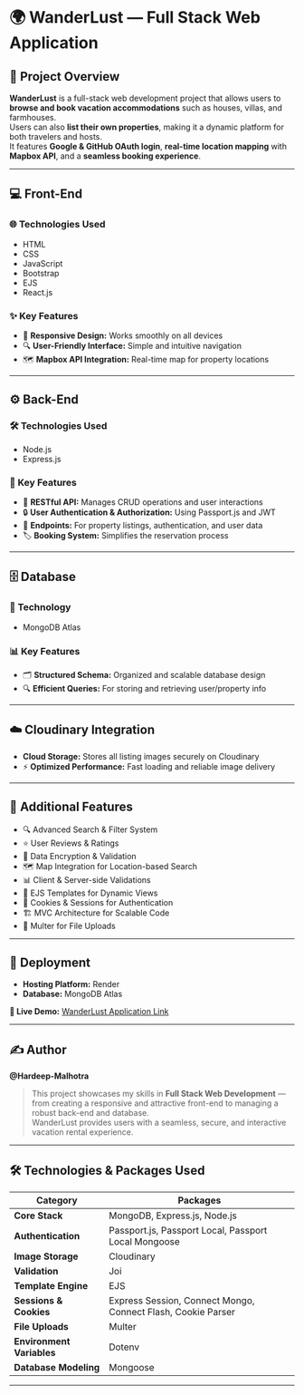 # 🌍 WanderLust — Full Stack Web Application

## 🏡 Project Overview
**WanderLust** is a full-stack web development project that allows users to **browse and book vacation accommodations** such as houses, villas, and farmhouses.  
Users can also **list their own properties**, making it a dynamic platform for both travelers and hosts.  
It features **Google & GitHub OAuth login**, **real-time location mapping** with **Mapbox API**, and a **seamless booking experience**.  

---

## 💻 Front-End

### 🌐 Technologies Used
- HTML  
- CSS  
- JavaScript  
- Bootstrap  
- EJS  
- React.js

### ✨ Key Features
- 📱 **Responsive Design:** Works smoothly on all devices  
- 🔍 **User-Friendly Interface:** Simple and intuitive navigation  
- 🗺️ **Mapbox API Integration:** Real-time map for property locations  

---

## ⚙️ Back-End

### 🛠️ Technologies Used
- Node.js  
- Express.js

### 🚀 Key Features
- 🧩 **RESTful API:** Manages CRUD operations and user interactions  
- 🔒 **User Authentication & Authorization:** Using Passport.js and JWT  
- 📄 **Endpoints:** For property listings, authentication, and user data  
- 🏷️ **Booking System:** Simplifies the reservation process  

---

## 🗄️ Database

### 💾 Technology
- MongoDB Atlas

### 📊 Key Features
- 🗂️ **Structured Schema:** Organized and scalable database design  
- 🔍 **Efficient Queries:** For storing and retrieving user/property info  

---

## ☁️ Cloudinary Integration
- **Cloud Storage:** Stores all listing images securely on Cloudinary  
- ⚡ **Optimized Performance:** Fast loading and reliable image delivery  

---

## 🌟 Additional Features
- 🔍 Advanced Search & Filter System  
- ⭐ User Reviews & Ratings  
- 🔐 Data Encryption & Validation  
- 🗺️ Map Integration for Location-based Search  
- 📊 Client & Server-side Validations  
- 🎨 EJS Templates for Dynamic Views  
- 🍪 Cookies & Sessions for Authentication  
- 🏗️ MVC Architecture for Scalable Code  
- 💾 Multer for File Uploads  

---

## 🚀 Deployment
- **Hosting Platform:** Render  
- **Database:** MongoDB Atlas  

**🔗 Live Demo:** [WanderLust Application Link](#)  

---

## ✍️ Author
**@Hardeep-Malhotra**

> This project showcases my skills in **Full Stack Web Development** — from creating a responsive and attractive front-end to managing a robust back-end and database.  
> WanderLust provides users with a seamless, secure, and interactive vacation rental experience.

---

## 🛠️ Technologies & Packages Used

| Category | Packages |
|-----------|-----------|
| **Core Stack** | MongoDB, Express.js, Node.js |
| **Authentication** | Passport.js, Passport Local, Passport Local Mongoose |
| **Image Storage** | Cloudinary |
| **Validation** | Joi |
| **Template Engine** | EJS |
| **Sessions & Cookies** | Express Session, Connect Mongo, Connect Flash, Cookie Parser |
| **File Uploads** | Multer |
| **Environment Variables** | Dotenv |
| **Database Modeling** | Mongoose |

---

